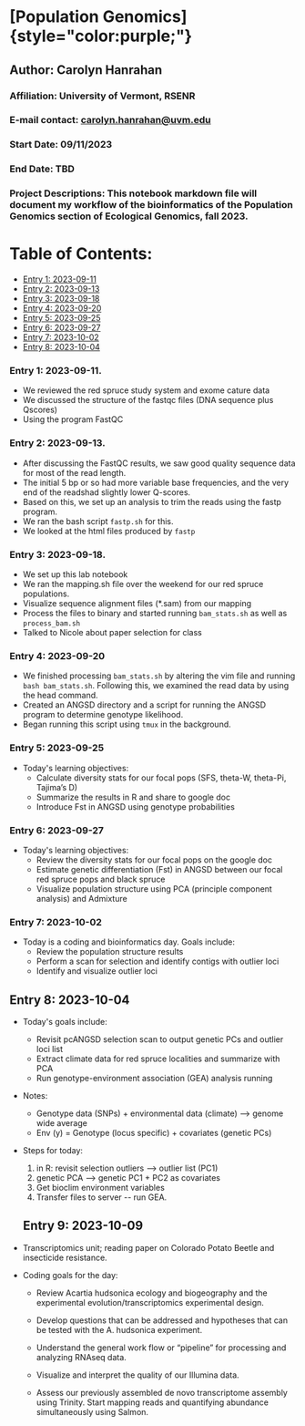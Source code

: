 # [Population Genomics]{style="color:purple;"}

## Author: Carolyn Hanrahan

### Affiliation: University of Vermont, RSENR

### E-mail contact: [carolyn.hanrahan\@uvm.edu](mailto:carolyn.hanrahan@uvm.edu)

### Start Date: 09/11/2023

### End Date: TBD

### Project Descriptions: This notebook markdown file will document my workflow of the bioinformatics of the Population Genomics section of Ecological Genomics, fall 2023.

# Table of Contents:

-   [Entry 1: 2023-09-11](#id-section1)
-   [Entry 2: 2023-09-13](#id-section2)
-   [Entry 3: 2023-09-18](#id-section3)
-   [Entry 4: 2023-09-20](#id-section4)
-   [Entry 5: 2023-09-25](#id-section5)
-   [Entry 6: 2023-09-27](#id-section6)
-   [Entry 7: 2023-10-02](#id-section7)
-   [Entry 8: 2023-10-04](#id-section8)

<div id='id-section1'/>

### Entry 1: 2023-09-11.

-   We reviewed the red spruce study system and exome cature data
-   We discussed the structure of the fastqc files (DNA sequence plus Qscores)
-   Using the program FastQC

### Entry 2: 2023-09-13.

-   After discussing the FastQC results, we saw good quality sequence data for most of the read length.
-   The initial 5 bp or so had more variable base frequencies, and the very end of the readshad slightly lower Q-scores.
-   Based on this, we set up an analysis to trim the reads using the fastp program.
-   We ran the bash script `fastp.sh` for this.
-   We looked at the html files produced by `fastp`

<div id='id-section3'/>

### Entry 3: 2023-09-18.

-   We set up this lab notebook
-   We ran the mapping.sh file over the weekend for our red spruce populations.
-   Visualize sequence alignment files (\*.sam) from our mapping
-   Process the files to binary and started running `bam_stats.sh` as well as `process_bam.sh`
-   Talked to Nicole about paper selection for class

### Entry 4: 2023-09-20

-   We finished processing `bam_stats.sh` by altering the vim file and running `bash bam_stats.sh`. Following this, we examined the read data by using the head command.
-   Created an ANGSD directory and a script for running the ANGSD program to determine genotype likelihood.
-   Began running this script using `tmux` in the background.

### Entry 5: 2023-09-25

- Today's learning objectives: 
  - Calculate diversity stats for our focal pops (SFS, theta-W, theta-Pi, Tajima’s D)
  - Summarize the results in R and share to google doc
  - Introduce Fst in ANGSD using genotype probabilities

### Entry 6: 2023-09-27

- Today's learning objectives: 
  - Review the diversity stats for our focal pops on the google doc
  - Estimate genetic differentiation (Fst) in ANGSD between our focal red spruce pops and black spruce
  - Visualize population structure using PCA (principle component analysis) and Admixture
  
### Entry 7: 2023-10-02

- Today is a coding and bioinformatics day. Goals include: 
  - Review the population structure results
  - Perform a scan for selection and identify contigs with outlier loci
  - Identify and visualize outlier loci
  
## Entry 8: 2023-10-04

- Today's goals include:
  - Revisit pcANGSD selection scan to output genetic PCs and outlier loci list
  - Extract climate data for red spruce localities and summarize with PCA
  - Run genotype-environment association (GEA) analysis running
  
- Notes: 
  - Genotype data (SNPs) + environmental data (climate) --> genome wide average 
  - Env (y) = Genotype (locus specific) + covariates (genetic PCs)

- Steps for today: 
  1. in R: revisit selection outliers --> outlier list (PC1)
  2. genetic PCA --> genetic PC1 + PC2 as covariates
  3. Get bioclim environment variables 
  4. Transfer files to server -- run GEA. 
  
  ## Entry 9: 2023-10-09
  
- Transcriptomics unit; reading paper on Colorado Potato Beetle and insecticide resistance. 
  
- Coding goals for the day: 
  - Review Acartia hudsonica ecology and biogeography and the experimental evolution/transcriptomics experimental design.

  - Develop questions that can be addressed and hypotheses that can be tested with the A. hudsonica experiment.

  - Understand the general work flow or “pipeline” for processing and analyzing RNAseq data.

  - Visualize and interpret the quality of our Illumina data.

  - Assess our previously assembled de novo transcriptome assembly using Trinity.
Start mapping reads and quantifying abundance simultaneously using Salmon.